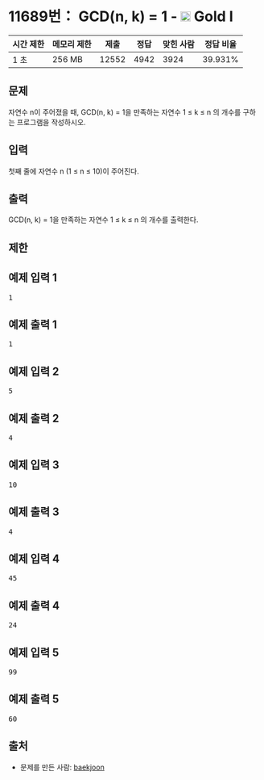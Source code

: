# 11689번： GCD(n, k) = 1 - <img src="https://static.solved.ac/tier_small/15.svg" style="height:20px" /> Gold I



| 시간 제한 | 메모리 제한 | 제출 | 정답 | 맞힌 사람 | 정답 비율 |
| --- | --- | --- | --- | --- | --- |
| 1 초 | 256 MB | 12552 | 4942 | 3924 | 39.931% |
## 문제

자연수 n이 주어졌을 때, GCD(n, k) = 1을 만족하는 자연수 1 ≤ k ≤ n 의 개수를 구하는 프로그램을 작성하시오.

## 입력

첫째 줄에 자연수 n (1 ≤ n ≤ 10)이 주어진다.

## 출력

GCD(n, k) = 1을 만족하는 자연수 1 ≤ k ≤ n 의 개수를 출력한다.

## 제한

## 예제 입력 1

<pre>1
</pre>
## 예제 출력 1

<pre>1
</pre>
## 예제 입력 2

<pre>5
</pre>
## 예제 출력 2

<pre>4
</pre>
## 예제 입력 3

<pre>10
</pre>
## 예제 출력 3

<pre>4
</pre>
## 예제 입력 4

<pre>45
</pre>
## 예제 출력 4

<pre>24
</pre>
## 예제 입력 5

<pre>99
</pre>
## 예제 출력 5

<pre>60
</pre>
## 출처

- 문제를 만든 사람: [baekjoon](/user/baekjoon)